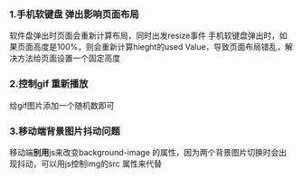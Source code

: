 ### 1.手机软键盘  弹出影响页面布局

软件盘弹出时页面会重新计算布局，同时出发resize事件
手机软键盘弹出时，如果页面高度是100%，则会重新计算hieght的used Value，导致页面布局错乱，解决方法给页面设置一个固定高度

### 2.控制gif 重新播放

给gif图片添加一个随机数即可

### 3.移动端背景图片抖动问题

移动端**别用**js来改变background-image 的属性，因为两个背景图片切换时会出现抖动，可以用js控制img的src 属性来代替

